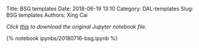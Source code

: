 Title: BSG templates
Date: 2018-06-19 13:10
Category: DAL-templates
Slug: BSG templates
Authors: Xing Cai

*Click [this]({filename}/ipynbs/20180716-bsg.ipynb) to download the original Jupyter notebook file.*

{% notebook ipynbs/20180716-bsg.ipynb %}